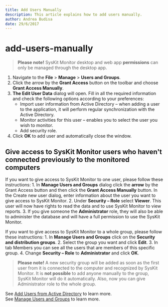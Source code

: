 ```yaml
---
title: Add Users Manually
description: This article explains how to add users manually.
author: Andrea Budisa
date: 29/6/2017
---
```


# add-users-manually

> **Please note!** SysKit Monitor desktop and web app **permissions** can only be managed through the desktop app.

1. Navigate to the **File** &gt; **Manage** &gt; **Users and Groups**.
2. Click the arrow by the **Grant Access** button on the toolbar and choose **Grant Access Manually**.
3. **The Edit User Data** dialog will open. Fill in all the required information and check the following options according to your preferences:
   * Import user information from Active Directory – when adding a user to the application, it will perform regular synchronization with the Active Directory.
   * Monitor activities for this user – enables you to select the user you wish to monitor.
   * Add security role.
4. Click **OK** to add user and automatically close the window.

## Give access to SysKit Monitor users who haven't connected previously to the monitored computers

If you want to give access to SysKit Monitor to one user, please follow these instructions: 1. In **Manage Users and Groups** dialog click the **arrow** by the Grant Access button and then click the **Grant Access Manually** button. In the Create new user dialog, enter information about the user you want to give access to SysKit Monitor. 2. Under **Security – Role** select **Viewer**. This user will now have rights to read the data and to use SysKit Monitor to view reports. 3. If you give someone the **Administrator** role, they will also be able to administer the database and will have a full permission to use the SysKit Monitor.

If you want to give access to SysKit Monitor to a whole group, please follow these instructions: 1. In **Manage Users and Groups** click on the **Security and distribution groups**. 2. Select the group you want and click **Edit**. 3. In tab Members you can see all the users that are members of this specific group. 4. Change **Security – Role** to **Administrator** and click **OK**.

> **Please note!** A new security group will be added as soon as the first user from it is connected to the computer and recognized by SysKit Monitor. It is **not possible** to add anyone manually to the group, SysKit Monitor will do it automatically. Also, now you can give Administrator role to the whole group.

See [Add Users from Active Directory](add-users-manually.md#internal/how-to/users/add-users-from-active-directory) to learn more.  
See [Manage Users and Groups](add-users-manually.md#internal/get-to-know-syskit-monitor/backstage-screen/manage-data-gathering) to learn more.

